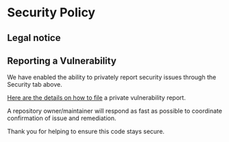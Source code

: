 # Security Policy

## Legal notice

## Reporting a Vulnerability

We have enabled the ability to privately report security issues through the Security tab above.

[Here are the details on how to file](https://docs.github.com/en/code-security/security-advisories/guidance-on-reporting-and-writing/privately-reporting-a-security-vulnerability#privately-reporting-a-security-vulnerability) a private vulnerability report.

A repository owner/maintainer will respond as fast as possible to coordinate confirmation of issue and remediation.

Thank you for helping to ensure this code stays secure.